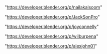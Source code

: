 "https://developer.blender.org/p/nailakalsoom"

"https://developer.blender.org/p/JackSonPro"

 
"https://developer.blender.org/p/joyconnelly"


"https://developer.blender.org/p/wilburpena"


"https://developer.blender.org/p/alexjohn01"


 
